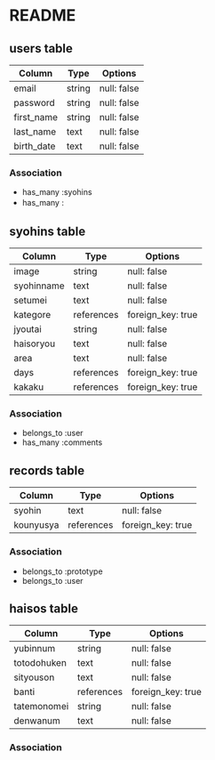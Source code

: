 # README
 

## users table

| Column             | Type                | Options                 |
|--------------------|---------------------|-------------------------|
| email              | string              | null: false             |
| password           | string              | null: false             |
| first_name         | string             | null: false             |
| last_name          | text               | null: false             |
| birth_date         | text                | null: false             |


### Association

* has_many :syohins
* has_many :　

## syohins table

| Column                              | Type       | Options           |
|-------------------------------------|------------|-------------------|
| image                               | string     | null: false       |
| syohinname                          | text       | null: false       |
| setumei                             | text       | null: false       |
| kategore                            | references | foreign_key: true |
| jyoutai                             | string     | null: false       |
| haisoryou                           | text       | null: false       |
| area                                | text       | null: false       |
| days                                | references | foreign_key: true |
| kakaku                              | references | foreign_key: true |

### Association

- belongs_to :user
- has_many :comments

## records table

| Column      | Type       | Options           |
|-------------|------------|-------------------|
| syohin      | text       | null: false       |
| kounyusya   | references | foreign_key: true |


### Association

- belongs_to :prototype
- belongs_to :user

##  haisos table

| Column                              | Type       | Options           |
|-------------------------------------|------------|-------------------|
| yubinnum                            | string     | null: false       |
| totodohuken                         | text       | null: false       |
| sityouson                           | text       | null: false       |
| banti                               | references | foreign_key: true |
| tatemonomei                         | string     | null: false       |
| denwanum                            | text       | null: false       |


### Association